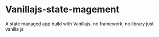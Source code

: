 # Vanillajs-state-magement
A state managed app build with Vanillajs. no framework, no library just vanilla js
